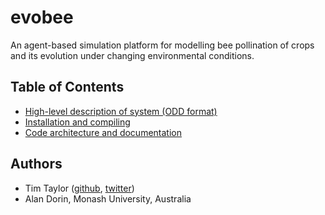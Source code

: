 # evobee

An agent-based simulation platform for modelling bee pollination of crops and its evolution under changing environmental conditions.

## Table of Contents
- [High-level description of system (ODD format)](doc/markdown/evobee-odd.md)
- [Installation and compiling](doc/markdown/evobee-install.md)
- [Code architecture and documentation](doc/markdown/evobee-architecture.md)

## Authors
* Tim Taylor ([github](https://github.com/tim-taylor), [twitter](https://twitter.com/drtimt))
* Alan Dorin, Monash University, Australia
<!--stackedit_data:
eyJoaXN0b3J5IjpbLTEzMDY5MTEwMzQsLTE0OTg4NzkzMTcsLT
c5NTIwODI3OCwtMTE1MDUyOTIyNV19
-->